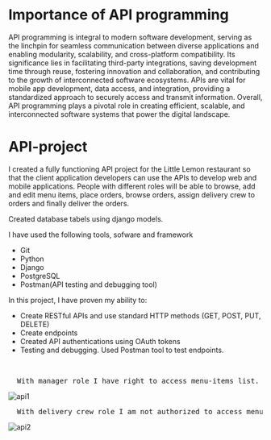 # Importance of API programming 
API programming is integral to modern software development, serving as the linchpin for seamless communication between diverse applications and enabling modularity, scalability, and cross-platform compatibility. Its significance lies in facilitating third-party integrations, saving development time through reuse, fostering innovation and collaboration, and contributing to the growth of interconnected software ecosystems. APIs are vital for mobile app development, data access, and integration, providing a standardized approach to securely access and transmit information. Overall, API programming plays a pivotal role in creating efficient, scalable, and interconnected software systems that power the digital landscape.

# API-project

I created a fully functioning API project for the Little Lemon restaurant so that the client application developers can use the APIs to develop web and mobile applications. People with different roles will be able to browse, add and edit menu items, place orders, browse orders, assign delivery crew to orders and finally deliver the orders. 

Created database tabels using django models. 


I have used the following tools, sofware and framework

* Git
* Python
* Django
* PostgreSQL
* Postman(API testing and debugging tool)

In this project, I have proven my ability to:

* Create RESTful APIs and use standard HTTP methods (GET, POST, PUT, DELETE)
* Create endpoints
* Created API authentications using OAuth tokens
* Testing and debugging. Used Postman tool to test endpoints.


<br />


<pre>
  With manager role I have right to access menu-items list.
</pre>

![api1](https://github.com/batuhan6/API-project/assets/32600613/42455ebb-122d-4570-b9c1-4a49c3dc1b3b)

<!--
<img src="https://github.com/batuhan6/API-project/assets/32600613/42455ebb-122d-4570-b9c1-4a49c3dc1b3b" width=800 >
-->
<pre>
  With delivery crew role I am not authorized to access menu-items list.
</pre>

![api2](https://github.com/batuhan6/API-project/assets/32600613/c0b717e4-e77c-416c-b782-d0581d7d20b1)
